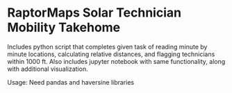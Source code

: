 # RaptorMaps Solar Technician Mobility Takehome
Includes python script that completes given task of reading minute by minute locations, calculating relative distances, and flagging technicians within 1000 ft. Also includes jupyter notebook with same functionality, along with additional visualization.

Usage:
Need pandas and haversine libraries
